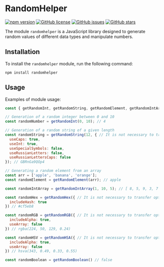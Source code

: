 # RandomHelper

[![npm version](https://badge.fury.io/js/randomhelper.svg)](https://www.npmjs.com/package/randomhelper)
[![GitHub license](https://img.shields.io/github/license/Coder-TheBeJIIHiu/randomHelper)](https://github.com/Coder-TheBeJIIHiu/randomHelper/blob/main/LICENSE)
[![GitHub issues](https://img.shields.io/github/issues/Coder-TheBeJIIHiu/randomHelper)](https://github.com/Coder-TheBeJIIHiu/randomHelper/issues)
[![GitHub stars](https://img.shields.io/github/stars/Coder-TheBeJIIHiu/randomHelper)](https://github.com/Coder-TheBeJIIHiu/randomHelper/stargazers)

The module `randomhelper` is a JavaScript library designed to generate random values of different data types and manipulate numbers.

## Installation

To install the `randomhelper` module, run the following command:

```
npm install randomhelper
```

## Usage

Examples of module usage:

```js
const { getRandomInt, getRandomString, getRandomElement, getRandomIntArray, getRandomHex, getRandomRGB, getRandomHSV, getRandomBoolean } = require('randomhelper');

// Generation of a random integer between 0 and 10
const randomNumber = getRandomInt(0, 10); // 4

// Generation of a random string of a given length
const randomString = getRandomString(12, { // It is not necessary to transfer options
  useCaps: true,
  useInt: true,
  useSpecialSymbols: false,
  useRussianLetters: false,
  useRussianLettersCaps: false
}); // GBRnGa9QOp4

// Generating a random element from an array
const arr = ['apple', 'banana', 'orange'];
const randomElement = getRandomElement(arr); // apple

const randomIntArray = getRandomIntArray(1, 10, 5); // [ 8, 5, 9, 3, 7 ]

const randomHex = getRandomHex({ // It is not necessary to transfer options
  includeHash: true
}) // #cf5eb8

const randomRGB = getRandomRGB({ // It is not necessary to transfer options
  includeAlpha: true,
  useArray: false
}) // rgba(224, 50, 129, 0.24)

const randomHSV = getRandomHSA({ // It is not necessary to transfer options
  includeAlpha: true,
  useArray: false
}) // hsva(343, 0.49, 0.33, 0.55)

const randomBoolean = getRandomBoolean() // false
```
